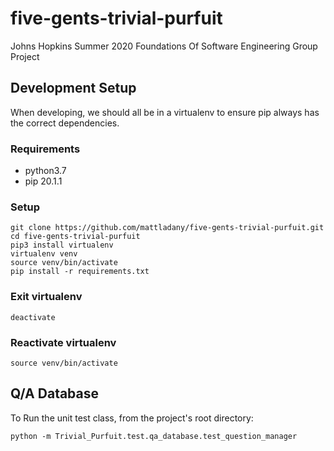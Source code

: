 # five-gents-trivial-purfuit
Johns Hopkins Summer 2020 Foundations Of Software Engineering Group Project

## Development Setup
When developing, we should all be in a virtualenv to ensure pip always has the correct dependencies.

### Requirements
- python3.7
- pip 20.1.1

### Setup
```shell script
git clone https://github.com/mattladany/five-gents-trivial-purfuit.git
cd five-gents-trivial-purfuit
pip3 install virtualenv
virtualenv venv
source venv/bin/activate
pip install -r requirements.txt
```

### Exit virtualenv
```shell script
deactivate
```

### Reactivate virtualenv
```shell script
source venv/bin/activate
```

## Q/A Database
To Run the unit test class, from the project's root directory:

```shell script
python -m Trivial_Purfuit.test.qa_database.test_question_manager
```